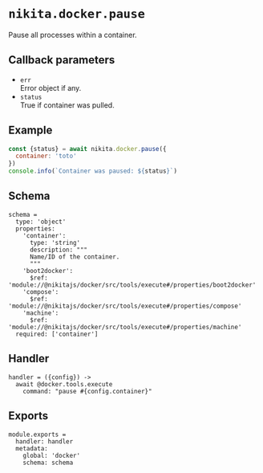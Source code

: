 
# `nikita.docker.pause`

Pause all processes within a container.

## Callback parameters

* `err`   
  Error object if any.
* `status`   
  True if container was pulled.

## Example

```js
const {status} = await nikita.docker.pause({
  container: 'toto'
})
console.info(`Container was paused: ${status}`)
```

## Schema

    schema =
      type: 'object'
      properties:
        'container':
          type: 'string'
          description: """
          Name/ID of the container.
          """
        'boot2docker':
          $ref: 'module://@nikitajs/docker/src/tools/execute#/properties/boot2docker'
        'compose':
          $ref: 'module://@nikitajs/docker/src/tools/execute#/properties/compose'
        'machine':
          $ref: 'module://@nikitajs/docker/src/tools/execute#/properties/machine'
      required: ['container']

## Handler

    handler = ({config}) ->
      await @docker.tools.execute
        command: "pause #{config.container}"

## Exports

    module.exports =
      handler: handler
      metadata:
        global: 'docker'
        schema: schema
